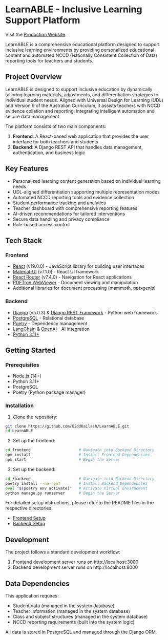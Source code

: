 # LearnABLE - Inclusive Learning Support Platform
Visit the [Production Website](https://learn-able.vercel.app/).

LearnABLE is a comprehensive educational platform designed to support inclusive learning environments by providing personalized educational content and automated NCCD (Nationally Consistent Collection of Data) reporting tools for teachers and students.

## Project Overview

LearnABLE is designed to support inclusive education by dynamically tailoring learning materials, adjustments, and differentiation strategies to individual student needs. Aligned with Universal Design for Learning (UDL) and Version 9 of the Australian Curriculum, it assists teachers with NCCD evidence collation and reporting, integrating intelligent automation and secure data management.

The platform consists of two main components:

1. **Frontend**: A React-based web application that provides the user interface for both teachers and students
2. **Backend**: A Django REST API that handles data management, authentication, and business logic

## Key Features

- Personalized learning content generation based on individual learning needs
- UDL-aligned differentiation supporting multiple representation modes
- Automated NCCD reporting tools and evidence collection
- Student performance tracking and analytics
- Teacher dashboard with comprehensive reporting features
- AI-driven recommendations for tailored interventions
- Secure data handling and privacy compliance
- Role-based access control

## Tech Stack

### Frontend
- [React](https://reactjs.org/) (v19.0.0) - JavaScript library for building user interfaces
- [Material-UI](https://mui.com/) (v7.1.0) - React UI framework
- [React Router](https://reactrouter.com/) (v7.4.0) - Navigation for React applications
- [PDFTron WebViewer](https://www.pdftron.com/webviewer/) - Document viewing and manipulation
- Additional libraries for document processing (mammoth, pptxgenjs)

### Backend
- [Django](https://www.djangoproject.com/) (v5.0.3) & [Django REST Framework](https://www.django-rest-framework.org/) - Python web framework
- [PostgreSQL](https://www.postgresql.org/) - Relational database
- [Poetry](https://python-poetry.org/) - Dependency management
- [LangChain](https://www.langchain.com/) & [OpenAI](https://openai.com/) - AI integration
- [Python 3.11+](https://www.python.org/)

## Getting Started

### Prerequisites

- Node.js (14+)
- Python 3.11+
- PostgreSQL
- Poetry (Python package manager)

### Installation

1. Clone the repository:
```bash
git clone https://github.com/KiddKailash/LearnABLE.git
cd LearnABLE
```

2. Set up the frontend:
```bash
cd frontend                     # Navigate into Backend Directory
npm install                     # Install Frontend Dependencies
npm start                       # Begin the Server
```

3. Set up the backend:
```bash
cd /backend                     # Navigate into Backend Directory
poetry install --no-root        # Install Backend Dependencies
eval "$(poetry env activate)"   # Activate Virtual Environment
python manage.py runserver      # Begin the Server
```

For detailed setup instructions, please refer to the README files in the respective directories:
- [Frontend Setup](frontend/README.md)
- [Backend Setup](backend/README.md)

## Development

The project follows a standard development workflow:

1. Frontend development server runs on http://localhost:3000
2. Backend development server runs on http://localhost:8000

## Data Dependencies

This application requires:
- Student data (managed in the system database)
- Teacher information (managed in the system database)
- Class and subject structures (managed in the system database)
- NCCD reporting requirements (built into the system logic)

All data is stored in PostgreSQL and managed through the Django ORM.
